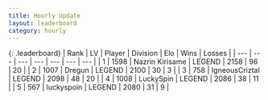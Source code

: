 ```yaml
---
title: Hourly Update
layout: leaderboard
category: hourly
---
```


{: .leaderboard}
| Rank | LV | Player | Division | Elo | Wins | Losses |
| --- | --- | --- | --- | --- | --- | --- |
| <span data-change="0">1</span> | 1598 | <span title="ID: 315148">Nazrin Kirisame</span> | LEGEND | <span data-change="0">2158</span> | <span data-change="0">96</span> | <span data-change="0">20</span> |
| <span data-change="0">2</span> | 1007 | <span title="ID: 337810">Dregun</span> | LEGEND | <span data-change="0">2100</span> | <span data-change="0">30</span> | <span data-change="0">3</span> |
| <span data-change="0">3</span> | 758 | <span title="ID: 69018">IgneousCriztal</span> | LEGEND | <span data-change="0">2098</span> | <span data-change="0">48</span> | <span data-change="0">20</span> |
| <span data-change="0">4</span> | 1008 | <span title="ID: 498412">LuckySpin</span> | LEGEND | <span data-change="0">2086</span> | <span data-change="0">38</span> | <span data-change="0">11</span> |
| <span data-change="0">5</span> | 567 | <span title="ID: 512212">luckyspoin</span> | LEGEND | <span data-change="0">2080</span> | <span data-change="0">31</span> | <span data-change="0">9</span> |
